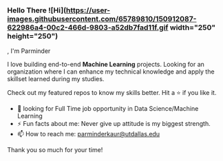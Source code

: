 ### Hello There ![Hi](https://user-images.githubusercontent.com/65789810/150912087-622986a4-00c2-466d-9803-a52db7fad11f.gif  width="250" height="250")

, I'm Parminder 


I love building end-to-end **Machine Learning** projects. Looking for an organization where I can enhance my technical knowledge and apply the skillset learned during my studies.

Check out my featured repos to know my skills better. Hit a ⭐ if you like it.

- 👯 looking for Full Time job opportunity in Data Science/Machine Learning
- ⚡ Fun facts about me: Never give up attitude is my biggest strength. 
- 📫 How to reach me: parminderkaur@utdallas.edu

Thank you so much for your time!
